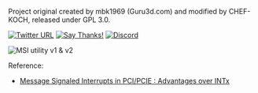 Project original created by mbk1969 (Guru3d.com) and modified by CHEF-KOCH, released under GPL 3.0.

[![Twitter URL](https://img.shields.io/twitter/url/https/twitter.com/fold_left.svg?style=social&label=Follow%20%40CHEF-KOCH)](https://twitter.com/FZeven)
[![Say Thanks!](https://img.shields.io/badge/Say%20Thanks-!-1EAEDB.svg)](https://saythanks.io/to/CHEF-KOCH)
[![Discord](https://discordapp.com/api/guilds/204394292519632897/widget.png)](https://discord.me/NVinside)

![MSI utility v1 & v2](https://raw.githubusercontent.com/CHEF-KOCH/MSI-utility/master/MSI.png)


Reference:
* [Message Signaled Interrupts in PCI/PCIE : Advantages over INTx](https://blog.sasken.com/message-signaled-interrupts-in-pcipcie-advantages-over-intx)
